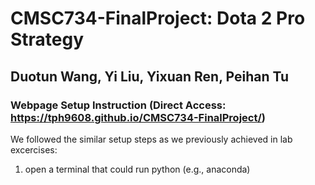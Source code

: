 # CMSC734-FinalProject: Dota 2 Pro Strategy
## Duotun Wang, Yi Liu, Yixuan Ren, Peihan Tu
### Webpage Setup Instruction (Direct Access: https://tph9608.github.io/CMSC734-FinalProject/)

We followed the similar setup steps as we previously achieved in lab excercises:
1) open a terminal that could run python (e.g., anaconda)
